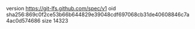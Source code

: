 version https://git-lfs.github.com/spec/v1
oid sha256:869c0f2ce53b66b644829e39048cdf697068cb31de40608846c7a4ac0d574686
size 14323

